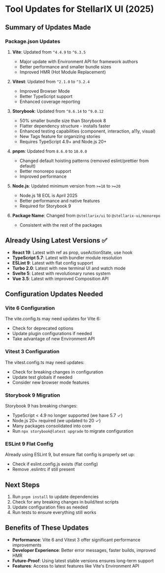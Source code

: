 # Tool Updates for StellarIX UI (2025)

## Summary of Updates Made

### Package.json Updates
1. **Vite**: Updated from `^4.4.9` to `^6.3.5`
   - Major update with Environment API for framework authors
   - Better performance and smaller bundle sizes
   - Improved HMR (Hot Module Replacement)

2. **Vitest**: Updated from `^2.1.0` to `^3.2.4`
   - Improved Browser Mode
   - Better TypeScript support
   - Enhanced coverage reporting

3. **Storybook**: Updated from `^8.6.14` to `^9.0.12`
   - 50% smaller bundle size than Storybook 8
   - Flatter dependency structure - installs faster
   - Enhanced testing capabilities (component, interaction, a11y, visual)
   - New Tags feature for organizing stories
   - Requires TypeScript 4.9+ and Node.js 20+

4. **pnpm**: Updated from `8.6.0` to `10.0.0`
   - Changed default hoisting patterns (removed eslint/prettier from default)
   - Better monorepo support
   - Improved performance

5. **Node.js**: Updated minimum version from `>=18` to `>=20`
   - Node.js 18 EOL is April 2025
   - Better performance and native features
   - Required for Storybook 9

6. **Package Name**: Changed from `@stellarix/ui` to `@stellarix-ui/monorepo`
   - Consistent with the rest of the packages

## Already Using Latest Versions ✅
- **React 19**: Latest with ref as prop, useActionState, use hook
- **TypeScript 5.7**: Latest with bundler module resolution
- **ESLint 9**: Latest with flat config support
- **Turbo 2.0**: Latest with new terminal UI and watch mode
- **Svelte 5**: Latest with revolutionary runes system
- **Vue 3.5**: Latest with improved Composition API

## Configuration Updates Needed

### Vite 6 Configuration
The vite.config.ts may need updates for Vite 6:
- Check for deprecated options
- Update plugin configurations if needed
- Take advantage of new Environment API

### Vitest 3 Configuration
The vitest.config.ts may need updates:
- Check for breaking changes in configuration
- Update test globals if needed
- Consider new browser mode features

### Storybook 9 Migration
Storybook 9 has breaking changes:
- TypeScript < 4.9 no longer supported (we have 5.7 ✓)
- Node.js 20+ required (we updated to 20 ✓)
- Many packages consolidated into core
- Run `npx storybook@latest upgrade` to migrate configuration

### ESLint 9 Flat Config
Already using ESLint 9, but ensure flat config is properly set up:
- Check if eslint.config.js exists (flat config)
- Remove .eslintrc if still present

## Next Steps
1. Run `pnpm install` to update dependencies
2. Check for any breaking changes in build/test scripts
3. Update configuration files as needed
4. Run tests to ensure everything still works

## Benefits of These Updates
- **Performance**: Vite 6 and Vitest 3 offer significant performance improvements
- **Developer Experience**: Better error messages, faster builds, improved HMR
- **Future-Proof**: Using latest stable versions ensures long-term support
- **Features**: Access to latest features like Vite's Environment API